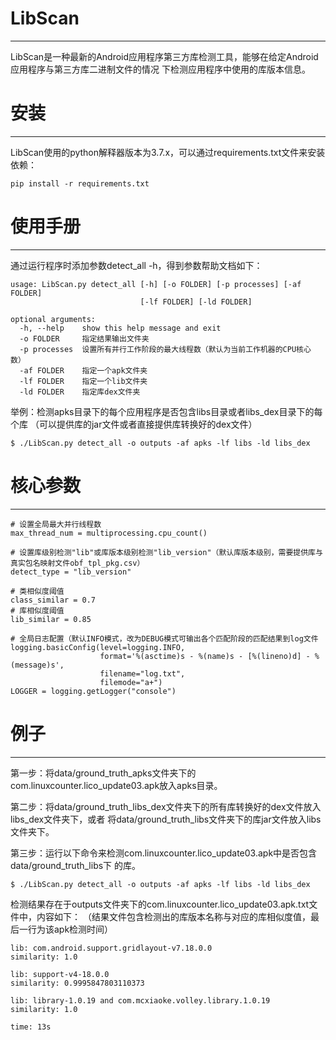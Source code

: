 # LibScan
------------------------
LibScan是一种最新的Android应用程序第三方库检测工具，能够在给定Android应用程序与第三方库二进制文件的情况
下检测应用程序中使用的库版本信息。

# 安装
------------------------
LibScan使用的python解释器版本为3.7.x，可以通过requirements.txt文件来安装依赖：
```
pip install -r requirements.txt
```

# 使用手册
------------------------
通过运行程序时添加参数detect_all -h，得到参数帮助文档如下：
```
usage: LibScan.py detect_all [-h] [-o FOLDER] [-p processes] [-af FOLDER]
                             [-lf FOLDER] [-ld FOLDER]

optional arguments:
  -h, --help    show this help message and exit
  -o FOLDER     指定结果输出文件夹
  -p processes  设置所有并行工作阶段的最大线程数（默认为当前工作机器的CPU核心数）
  -af FOLDER    指定一个apk文件夹
  -lf FOLDER    指定一个lib文件夹
  -ld FOLDER    指定库dex文件夹
```
举例：检测apks目录下的每个应用程序是否包含libs目录或者libs_dex目录下的每个库
（可以提供库的jar文件或者直接提供库转换好的dex文件）
```
$ ./LibScan.py detect_all -o outputs -af apks -lf libs -ld libs_dex
```

# 核心参数
------------------------
```
# 设置全局最大并行线程数
max_thread_num = multiprocessing.cpu_count()

# 设置库级别检测"lib"或库版本级别检测"lib_version"（默认库版本级别，需要提供库与真实包名映射文件obf_tpl_pkg.csv）
detect_type = "lib_version"

# 类相似度阈值
class_similar = 0.7
# 库相似度阈值
lib_similar = 0.85

# 全局日志配置（默认INFO模式，改为DEBUG模式可输出各个匹配阶段的匹配结果到log文件
logging.basicConfig(level=logging.INFO,
                    format='%(asctime)s - %(name)s - [%(lineno)d] - %(message)s',
                    filename="log.txt",
                    filemode="a+")
LOGGER = logging.getLogger("console")
```

# 例子
------------------------
第一步：将data/ground_truth_apks文件夹下的com.linuxcounter.lico_update03.apk放入apks目录。

第二步：将data/ground_truth_libs_dex文件夹下的所有库转换好的dex文件放入libs_dex文件夹下，或者
将data/ground_truth_libs文件夹下的库jar文件放入libs文件夹下。

第三步：运行以下命令来检测com.linuxcounter.lico_update03.apk中是否包含data/ground_truth_libs下
的库。
```
$ ./LibScan.py detect_all -o outputs -af apks -lf libs -ld libs_dex
```
检测结果存在于outputs文件夹下的com.linuxcounter.lico_update03.apk.txt文件中，内容如下：
（结果文件包含检测出的库版本名称与对应的库相似度值，最后一行为该apk检测时间）
```
lib: com.android.support.gridlayout-v7.18.0.0
similarity: 1.0

lib: support-v4-18.0.0
similarity: 0.9995847803110373

lib: library-1.0.19 and com.mcxiaoke.volley.library.1.0.19
similarity: 1.0

time: 13s
```